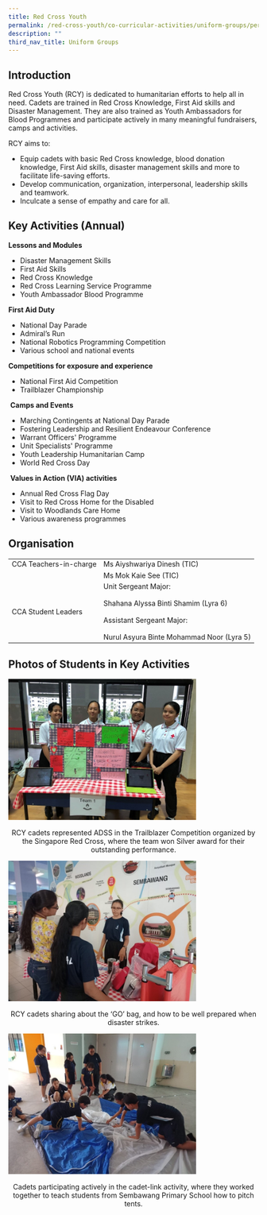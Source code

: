 ```yaml
---
title: Red Cross Youth
permalink: /red-cross-youth/co-curricular-activities/uniform-groups/permalink/
description: ""
third_nav_title: Uniform Groups
---
```

Introduction
------------

Red Cross Youth (RCY) is dedicated to humanitarian efforts to help all in need. Cadets are trained in Red Cross Knowledge, First Aid skills and Disaster Management. They are also trained as Youth Ambassadors for Blood Programmes and participate actively in many meaningful fundraisers, camps and activities.

  

RCY aims to:

*   Equip cadets with basic Red Cross knowledge, blood donation knowledge, First Aid skills, disaster management skills and more to facilitate life-saving efforts.
*   Develop communication, organization, interpersonal, leadership skills and teamwork.
*   Inculcate a sense of empathy and care for all.

Key Activities (Annual)
-----------------------

**Lessons and Modules**  

*   Disaster Management Skills
*   First Aid Skills
*   Red Cross Knowledge
*   Red Cross Learning Service Programme
*   Youth Ambassador Blood Programme

**First Aid Duty**  

*   National Day Parade
*   Admiral’s Run
*   National Robotics Programming Competition
*   Various school and national events

**Competitions for exposure and experience**  

*   National First Aid Competition
*   Trailblazer Championship

 **Camps and Events**  

*   Marching Contingents at National Day Parade
*   Fostering Leadership and Resilient Endeavour Conference
*   Warrant Officers' Programme
*   Unit Specialists' Programme
*   Youth Leadership Humanitarian Camp
*   World Red Cross Day

 **Values in Action (VIA) activities**  

*   Annual Red Cross Flag Day
*   Visit to Red Cross Home for the Disabled
*   Visit to Woodlands Care Home
*   Various awareness programmes

Organisation
------------
|  |  |
|---|---|
| CCA Teachers-in-charge | Ms  Aiyshwariya Dinesh (TIC) |
|   | Ms Mok Kaie See (TIC) |
| CCA Student Leaders | Unit Sergeant Major:<br><br>Shahana Alyssa Binti Shamim (Lyra 6)<br><br>Assistant Sergeant Major:<br><br>Nurul Asyura Binte Mohammad Noor (Lyra 5) |

Photos of Students in Key Activities
------------------------------------

<img src="/images/rc1.jpg"
		 style="width:75%">

<p style="text-align: center;">RCY cadets represented ADSS in the Trailblazer Competition organized by the Singapore Red Cross, where the team won Silver award for their outstanding performance.</p>

<img src="/images/rc2.jpg"
		 style="width:75%">

<p style="text-align: center;">RCY cadets sharing about the ‘GO’ bag, and how to be well prepared when disaster strikes.</p>

<img src="/images/rc3.jpg"
		 style="width:75%">

<p style="text-align: center;">Cadets participating actively in the cadet-link activity, where they worked together to teach students from Sembawang Primary School how to pitch tents.</p>